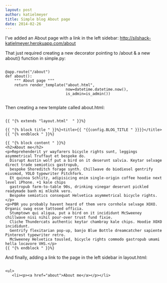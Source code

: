 ```yaml
---
layout: post
author: katielmeyer
title: Simple blog About page
date: 2014-02-26
---
```



I've added an About page with a link in the left sidebar: http://silshack-katielmeyer.herokuapp.com/about

That just required creating a new decorator pointing to /about & a new about() function in simple.py:

```

@app.route("/about")
def about():
    """ About page """
    return render_template("about.html", 
                           now=datetime.datetime.now(),
                           is_admin=is_admin())
                          
```

Then creating a new template called about.html:

```

{{ "{% extends "layout.html"  " }}%}

{{ "{% block title " }}%}<title>{{ "{{config.BLOG_TITLE " }}}}</title>{{ "{% endblock " }}%}

{{ "{% block content " }}%}
<h2>About me</h2>
<p>Reprehenderit yr wayfarers bicycle rights sunt, leggings asymmetrical Truffaut et bespoke do. 
  Disrupt Austin wolf put a bird on it deserunt salvia. Keytar selvage direct trade semiotics gastropub, 
  bespoke Shoreditch forage synth. Chillwave do biodiesel gentrify eiusmod, YOLO typewriter Pitchfork. 
  Et quinoa Schlitz, adipisicing enim single-origin coffee hoodie next level iPhone. +1 kale chips 
  gastropub farm-to-table 90s, drinking vinegar deserunt pickled readymade banh mi mlkshk vero. 
  Bespoke semiotics consequat Helvetica asymmetrical bicycle rights.</p>
<p>PBR you probably havent heard of them vero cornhole selvage XOXO. Organic swag esse tattooed officia. 
  Stumptown qui aliqua, put a bird on it incididunt McSweeney chillwave nisi nihil pour-over trust fund fixie. 
  Cliche Thundercats authentic keytar chambray kale chips. Hoodie XOXO incididunt. 
  Gentrify flexitarian pop-up, banjo Blue Bottle dreamcatcher sapiente Pinterest typewriter retro. 
  McSweeney Helvetica tousled, bicycle rights commodo gastropub umami hella locavore VHS.</p>
{{ "{% endblock " }}%}

```

And finally, adding a link to the page in the left sidebar in layout.html:

```

<ul>
   <li><p><a href="about">About me</a></p></li>
   
```
